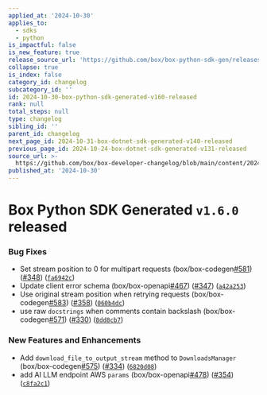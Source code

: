 ```yaml
---
applied_at: '2024-10-30'
applies_to:
  - sdks
  - python
is_impactful: false
is_new_feature: true
release_source_url: 'https://github.com/box/box-python-sdk-gen/releases/tag/v1.6.0'
collapse: true
is_index: false
category_id: changelog
subcategory_id: ''
id: 2024-10-30-box-python-sdk-generated-v160-released
rank: null
total_steps: null
type: changelog
sibling_id: ''
parent_id: changelog
next_page_id: 2024-10-31-box-dotnet-sdk-generated-v140-released
previous_page_id: 2024-10-24-box-dotnet-sdk-generated-v131-released
source_url: >-
  https://github.com/box/box-developer-changelog/blob/main/content/2024/10-30-box-python-sdk-generated-v160-released.md
published_at: '2024-10-30'
---
```

# Box Python SDK Generated `v1.6.0` released

### Bug Fixes

* Set stream position to 0 for multipart requests (box/box-codegen[#581][1]) ([#348][2]) ([`fa6942c`][3])
* Update client error schema (box/box-openapi[#467][4]) ([#347][5]) ([`a42a253`][6])
* Use original stream position when retrying requests (box/box-codegen[#583][7]) ([#358][8]) ([`060b4dc`][9])
* use raw `docstrings` when comments contain backslash (box/box-codegen[#571][10]) ([#330][11]) ([`8dd8cb7`][12])

### New Features and Enhancements

* Add `download_file_to_output_stream` method to `DownloadsManager` (box/box-codegen[#575][13]) ([#334][14]) ([`6820d08`][15])
* add AI LLM endpoint AWS `params` (box/box-openapi[#478][16]) ([#354][17]) ([`c8fa2c1`][18])

[1]: https://github.com/box/box-codegen/issues/581

[2]: https://github.com/box/box-codegen/issues/348

[3]: https://github.com/box/box-codegen/commit/fa6942c231024947250955ccc52f352744ab5f38

[4]: https://github.com/box/box-codegen/issues/467

[5]: https://github.com/box/box-codegen/issues/347

[6]: https://github.com/box/box-codegen/commit/a42a2532337c79d20b6524fda0acf717d9ccbd5f

[7]: https://github.com/box/box-codegen/issues/583

[8]: https://github.com/box/box-codegen/issues/358

[9]: https://github.com/box/box-codegen/commit/060b4dc2b8bbbc1e17cce0fc049394e0527952b7

[10]: https://github.com/box/box-codegen/issues/571

[11]: https://github.com/box/box-codegen/issues/330

[12]: https://github.com/box/box-codegen/commit/8dd8cb71105c200bd03f5f894a4dbfb42baf0865

[13]: https://github.com/box/box-codegen/issues/575

[14]: https://github.com/box/box-codegen/issues/334

[15]: https://github.com/box/box-codegen/commit/6820d08f37c5c0605a580391bef2dc4f2a384c00

[16]: https://github.com/box/box-codegen/issues/478

[17]: https://github.com/box/box-codegen/issues/354

[18]: https://github.com/box/box-codegen/commit/c8fa2c1131154d07a500290db6a7b34b06005c2b